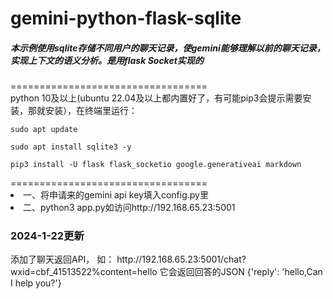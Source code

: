 <h1>gemini-python-flask-sqlite</h1>
<h5>本示例使用sqlite存储不同用户的聊天记录，使gemini能够理解以前的聊天记录，实现上下文的语义分析。是用flask Socket实现的</h5>
==================================<br>
python 10及以上(ubuntu 22.04及以上都内置好了，有可能pip3会提示需要安装，那就安装），在终端里运行：<br>
<code>
sudo apt update<br>
sudo apt install sqlite3 -y<br>
pip3 install -U flask flask_socketio google.generativeai markdown<br>
</code>
==================================<br>
<li> 一、将申请来的gemini api key填入config.py里<br></li>
<li> 二、python3 app.py如访问http://192.168.65.23:5001</li>
<h3>2024-1-22更新</h3>
添加了聊天返回API，
如：
http://192.168.65.23:5001/chat?wxid=cbf_41513522%content=hello
它会返回回答的JSON
{'reply': 'hello,Can I help you?'}
